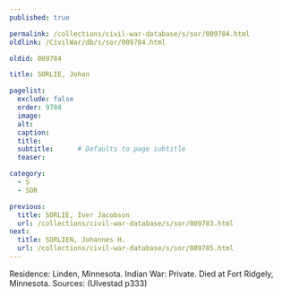 ```yaml
---
published: true

permalink: /collections/civil-war-database/s/sor/009784.html
oldlink: /CivilWar/db/s/sor/009784.html

oldid: 009784

title: SORLIE, Johan

pagelist:
  exclude: false
  order: 9784
  image: 
  alt:
  caption:
  title:
  subtitle:      # Defaults to page subtitle
  teaser:

category: 
  - S 
  - SOR

previous:
  title: SORLIE, Iver Jacobson
  url: /collections/civil-war-database/s/sor/009783.html  
next:
  title: SORLIEN, Johannes H.
  url: /collections/civil-war-database/s/sor/009785.html   
---
```

Residence: Linden, Minnesota. Indian War: Private. Died at Fort Ridgely, Minnesota. Sources: (Ulvestad p333)